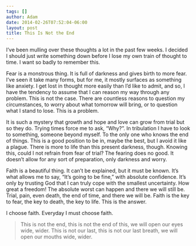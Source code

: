 ```yaml
---
tags: []
author: Adam
date: 2014-02-26T07:52:04-06:00
layout: post
title: This Is Not the End
---
```


I’ve been mulling over these thoughts a lot in the past few weeks. I decided I should just write something down before I lose my own train of thought to time. I want so badly to remember this.

Fear is a monstrous thing. It is full of darkness and gives birth to more fear. I’ve seen it take many forms, but for me, it mostly surfaces as something like anxiety. I get lost in thought more easily than I’d like to admit, and so, I have the tendency to assume that I can reason my way through any problem. This is not the case. There are countless reasons to question my circumstances, to worry about what tomorrow will bring, or to question what I stand to lose. This is a problem.

It is such a mystery that growth and hope and love can grow from trial but so they do. Trying times force me to ask, “Why?”. In tribulation I have to look to something, someone beyond myself. To the only one who knows the end of things. This is a good position to be in, maybe the best, but I avoid it like a plague. There is more to life than this present darkness, though. Knowing this, could I not refrain from fear of trial? The fearing does no good. It doesn’t allow for any sort of preparation, only darkness and worry.

Faith is a beautiful thing. It can’t be explained, but it must be known. It’s what allows me to say, “It’s going  to be fine,” with absolute confidence. It’s only by trusting God that I can truly cope with the smallest uncertainty. How great a freedom! The absolute worst can happen and there we will still be. Trial, pain, even death, the end of time, and there we will be. Faith is the key to fear, the key to death, the key to life. This is the answer.

I choose faith. Everyday I must choose faith.

> This is not the end, this is not the end of this, we will open our eyes wide, wider. This is not our last, this is not our last breath, we will open our mouths wide, wider.
